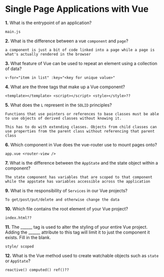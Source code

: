 # Single Page Applications with Vue

**1.** What is the entrypoint of an application?
<!-- enter you answer in the space below -->
```
main.js
```
**2.** What is the difference between a vue `component` and `page`?
<!-- enter you answer in the space below -->
```
a component is just a bit of code linked into a page while a page is what's actually rendered in the browser
```
**3.** What feature of Vue can be used to repeat an element using a collection of data?
<!-- enter you answer in the space below -->
```
v-for="item in list" :key="<key for unique value>"
```
**4.** What are the three tags that make up a Vue component?
<!-- enter you answer in the space below -->
```
<template></template> <script></script> <style></style>??
```
**5.** What does the `L` represent in the `SOLID` principles?
<!-- enter you answer in the space below -->
```
Functions that use pointers or references to base classes must be able to use objects of derived classes without knowing it.

This has to do with extending classes. Objects from child classes can use properties from the parent class without referencing that parent class
```
**6.** Which component in Vue does the vue-router use to mount pages onto?
<!-- enter you answer in the space below -->
```
app.vue <router-view />
```
**7.** What is the difference between the `AppState` and the state object within a component?
<!-- enter you answer in the space below -->
```
The state component has variables that are scoped to that component while the appstate has variables accessible across the application
```
**9.** What is the responsibility of `Services` in our Vue projects?
<!-- enter you answer in the space below -->
```
To get/post/put/delete and otherwise change the data
```
**10.** Which file contains the root element of your Vue project?
<!-- enter you answer in the space below -->
```
index.html??
```
**11.** The ______ tag is used to alter the styling of your entire Vue project.  Adding the ______ attribute to this tag will limit it to just the component it exists.  Fill in the blank.
<!-- enter you answer in the space below -->
```
style/ scoped
```
**12.** What is the Vue method used to create watchable objects such as `state` or `AppState`?
<!-- enter you answer in the space below -->
```
reactive() computed() ref()??
```